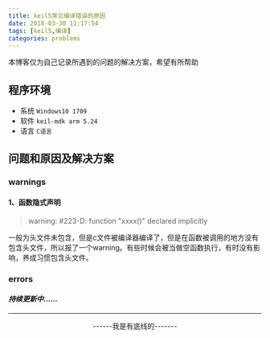 ```yaml
---
title: keil5常见编译错误的原因
date: 2018-03-30 11:17:54
tags: [keil5,编译]
categories: problems
---
```


本博客仅为自己记录所遇到的问题的解决方案，希望有所帮助

## 程序环境

- 系统 `Windows10 1709`
- 软件 `keil-mdk arm 5.24`
- 语言 `C语言`

## 问题和原因及解决方案

### warnings

#### 1、函数隐式声明

> warning: #223-D: function "xxxx()" declared implicitly

一般为头文件未包含，但是c文件被编译器编译了，但是在函数被调用的地方没有包含头文件，所以报了一个warning。有些时候会被当做空函数执行，有时没有影响，养成习惯包含头文件。

### errors

#### *持续更新中......*

-------------------

<center> ------我是有底线的------- </center>
